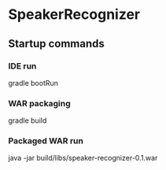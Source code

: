 # SpeakerRecognizer

## Startup commands
### IDE run
gradle bootRun
### WAR packaging
gradle build
### Packaged WAR run
java -jar build/libs/speaker-recognizer-0.1.war
